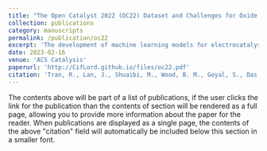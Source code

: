 ```yaml
---
title: "The Open Catalyst 2022 (OC22) Dataset and Challenges for Oxide Electrocatalysts"
collection: publications
category: manuscripts
permalink: /publication/oc22
excerpt: 'The development of machine learning models for electrocatalysts requires a broad set of training data to enable their use across a wide variety of materials. One class of materials that currently lacks sufficient training data is oxides, which are critical for the development of Oxygen Evolution Reaction (OER) catalysts. To address this, we developed the Open Catalyst 2022 (OC22) dataset, consisting of 62,331 Density Functional Theory (DFT) relaxations (∼9,854,504 single point calculations) across a range of oxide materials, coverages, and adsorbates. We define generalized total energy tasks that enable property prediction beyond adsorption energies; we test baseline performance of several graph neural networks; and we provide predefined dataset splits to establish clear benchmarks for future efforts. In the most general task, GemNet-OC sees a ∼36% improvement in energy predictions when combining the chemically dissimilar Open Catalyst 2020 Data set (OC20) and OC22 datasets via fine-tuning. Similarly, we achieved a ∼19% improvement in total energy predictions on OC20 and a ∼9% improvement in force predictions in OC22 when using joint training. We demonstrate the practical utility of a top performing model by capturing literature adsorption energies and important OER scaling relationships. We expect OC22 to provide an important benchmark for models seeking to incorporate intricate long-range electrostatic and magnetic interactions in oxide surfaces. Data set and baseline models are open sourced, and a public leaderboard is available to encourage continued community developments on the total energy tasks and data.'
date: 2023-02-16
venue: 'ACS Catalysis'
paperurl: 'http://CifLord.github.io/files/oc22.pdf'
citation: 'Tran, R., Lan, J., Shuaibi, M., Wood, B. M., Goyal, S., Das, A., Heras-Domingo, J., Kolluru, A., Rizvi, A., Shoghi, N., Sriram, A., Therrien, F., Abed, J., Voznyy, O., Sargent, E. H., Ulissi, Z., & Zitnick, C. L. (2022). The Open Catalyst 2022 (OC22) Dataset and Challenges for Oxide Electrocatalysts. ACS Catalysis, 13(February), 3066–3084. https://doi.org/10.1021/acscatal.2c05426'
---
```


The contents above will be part of a list of publications, if the user clicks the link for the publication than the contents of section will be rendered as a full page, allowing you to provide more information about the paper for the reader. When publications are displayed as a single page, the contents of the above "citation" field will automatically be included below this section in a smaller font.
